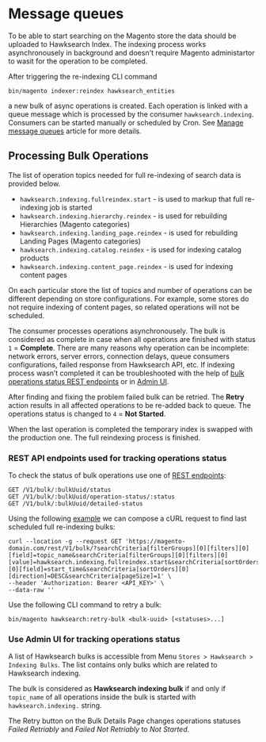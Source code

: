 # Message queues

To be able to start searching on the Magento store the data should be uploaded to Hawksearch Index.
The indexing process works asynchronousely in background and doesn't require Magento administartor to wasit for the 
operation to be completed.

After triggering the re-indexing CLI command

```shell
bin/magento indexer:reindex hawksearch_entities
```
a new bulk of async operations is created. Each operation is linked with a queue message which is processed
by the consumer `hawksearch.indexing`. Consumers can be started manually or scheduled by Cron. See [Manage message queues](https://experienceleague.adobe.com/docs/commerce-operations/configuration-guide/message-queues/manage-message-queues.html?lang=en)
article for more details.

## Processing Bulk Operations

The list of operation topics needed for full re-indexing of search data is provided below.

* `hawksearch.indexing.fullreindex.start` - is used to markup that full re-indexing job is started
* `hawksearch.indexing.hierarchy.reindex` - is used for rebuilding Hierarchies (Magento categories)
* `hawksearch.indexing.landing_page.reindex` - is used for rebuilding Landing Pages (Magento categories)
* `hawksearch.indexing.catalog.reindex` - is used for indexing catalog products
* `hawksearch.indexing.content_page.reindex` - is used for indexing content pages

On each particular store the list of topics and number of operations can be different depending on store configurations.
For example, some stores do not require indexing of content pages, so related operations will not be scheduled.

The consumer processes operations asynchronousely. The bulk is considered as complete in case when all 
operations are finished with status `1` = **Complete**.  There are many reasons why operation can be incomplete: 
network errors, server errors, connection delays, queue consumers configurations, failed response from Hawksearch API, etc. 
If indexing process wasn’t completed it can be troubleshooted with the help of 
[bulk operations status REST endpoints](#rest-api-endpoints-used-for-tracking-operations-status) 
or in [Admin UI](#use-admin-ui-for-tracking-operations-status).

After finding and fixing the problem failed bulk can be retried. The **Retry** action results in all affected operations 
to be re-added back to queue. The operations status is changed to `4` = **Not Started**.

When the last operation is completed the temporary index is swapped with the production one. The full reindexing 
process is finished.

### REST API endpoints used for tracking operations status

To check the status of bulk operations use one of [REST endpoints](https://developer.adobe.com/commerce/webapi/rest/use-rest/operation-status-endpoints/):

```shell
GET /V1/bulk/:bulkUuid/status
GET /V1/bulk/:bulkUuid/operation-status/:status
GET /V1/bulk/:bulkUuid/detailed-status
```

Using the following [example](https://developer.adobe.com/commerce/webapi/rest/use-rest/operation-status-search/)
we can compose a cURL request to find last scheduled full re-indexing bulks:

```shell
curl --location -g --request GET 'https://magento-domain.com/rest/V1/bulk/?searchCriteria[filterGroups][0][filters][0][field]=topic_name&searchCriteria[filterGroups][0][filters][0][value]=hawksearch.indexing.fullreindex.start&searchCriteria[sortOrders][0][field]=start_time&searchCriteria[sortOrders][0][direction]=DESC&searchCriteria[pageSize]=1' \
--header 'Authorization: Bearer <API_KEY>' \
--data-raw ''
```

Use the following CLI command to retry a bulk:

```shell
bin/magento hawksearch:retry-bulk <bulk-uuid> [<statuses>...]
```

### Use Admin UI for tracking operations status

A list of Hawksearch bulks is accessible from Menu `Stores > Hawksearch > Indexing Bulks`. The list contains only 
bulks which are related to Hawksearch indexing.

The bulk is considered as **Hawksearch indexing bulk** if and only if `topic_name` of all operations inside the bulk 
is started with `hawksearch.indexing.` string.

The Retry button on the Bulk Details Page changes operations statuses _Failed Retriably_ and _Failed Not Retriably_ 
to _Not Started_.
